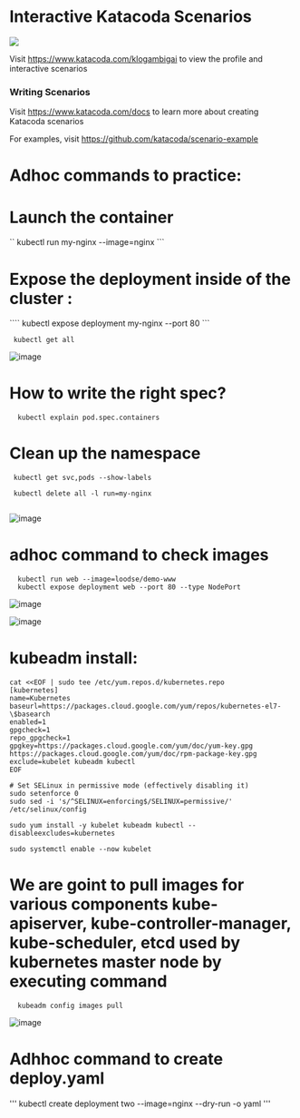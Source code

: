 # Interactive Katacoda Scenarios

[![](http://shields.katacoda.com/katacoda/klogambigai/count.svg)](https://www.katacoda.com/klogambigai "Get your profile on Katacoda.com")

Visit https://www.katacoda.com/klogambigai to view the profile and interactive scenarios

### Writing Scenarios
Visit https://www.katacoda.com/docs to learn more about creating Katacoda scenarios

For examples, visit https://github.com/katacoda/scenario-example



# Adhoc commands to practice:

# Launch the container

``  	kubectl run my-nginx --image=nginx  ```

# Expose the deployment inside of the cluster :
  
  ```` kubectl expose deployment my-nginx --port 80 ```
  
  
 ```  kubectl get all ```
 
 ![image](https://user-images.githubusercontent.com/54719289/118693829-59722e80-b803-11eb-9c63-a45f87a6fca7.png)


# How to write the right spec?
```   kubectl explain pod.spec.containers  ```


# Clean up the namespace

``` 
 kubectl get svc,pods --show-labels
 
 kubectl delete all -l run=my-nginx 
 
```
![image](https://user-images.githubusercontent.com/54719289/118694473-02208e00-b804-11eb-90d0-d5af7093f061.png)

# adhoc command to check images
```
  kubectl run web --image=loodse/demo-www
  kubectl expose deployment web --port 80 --type NodePort
```

![image](https://user-images.githubusercontent.com/54719289/118696630-66dce800-b806-11eb-834a-c134c1083f8e.png)

![image](https://user-images.githubusercontent.com/54719289/118696676-73f9d700-b806-11eb-9345-7a97e4e84dcb.png)



# kubeadm install:
```
cat <<EOF | sudo tee /etc/yum.repos.d/kubernetes.repo
[kubernetes]
name=Kubernetes
baseurl=https://packages.cloud.google.com/yum/repos/kubernetes-el7-\$basearch
enabled=1
gpgcheck=1
repo_gpgcheck=1
gpgkey=https://packages.cloud.google.com/yum/doc/yum-key.gpg https://packages.cloud.google.com/yum/doc/rpm-package-key.gpg
exclude=kubelet kubeadm kubectl
EOF

# Set SELinux in permissive mode (effectively disabling it)
sudo setenforce 0
sudo sed -i 's/^SELINUX=enforcing$/SELINUX=permissive/' /etc/selinux/config

sudo yum install -y kubelet kubeadm kubectl --disableexcludes=kubernetes

sudo systemctl enable --now kubelet

```

# We are goint to pull images for various components kube-apiserver, kube-controller-manager, kube-scheduler, etcd used by kubernetes master node by executing command

```   kubeadm config images pull  ```

![image](https://user-images.githubusercontent.com/54719289/118697522-48c3b780-b807-11eb-9189-595b044d2396.png)



# Adhhoc command to create deploy.yaml

''' kubectl create deployment two --image=nginx --dry-run -o yaml  '''


